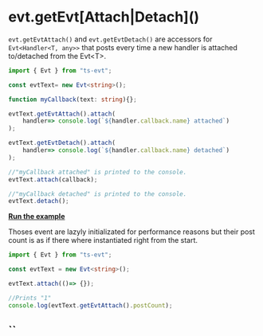 # evt.getEvt\[Attach\|Detach\]\(\)

`evt.getEvtAttach()` and `evt.getEvtDetach()` are accessors for `Evt<Handler<T, any>>` that posts every time a new handler is attached to/detached from the Evt&lt;T&gt;. 

```typescript
import { Evt } from "ts-evt";

const evtText= new Evt<string>();

function myCallback(text: string){};

evtText.getEvtAttach().attach(
    handler=> console.log(`${handler.callback.name} attached`)
);

evtText.getEvtDetach().attach(
    handler=> console.log(`${handler.callback.name} detached`)
);

//"myCallback attached" is printed to the console.
evtText.attach(callback);

//"myCallback detached" is printed to the console.
evtText.detach();
```

[**Run the example**](https://stackblitz.com/edit/ts-evt-demo-evtattach?embed=1&file=index.ts)

Thoses event are lazyly initializated for performance reasons but their post count is as if there where instantiated right from the start. 

```typescript
import { Evt } from "ts-evt";

const evtText = new Evt<string>();

evtText.attach(()=> {});

//Prints "1"
console.log(evtText.getEvtAttach().postCount);
```

## \`\`

